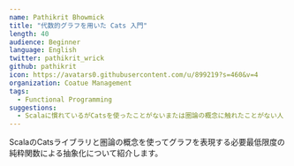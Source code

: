 ```yaml
---
name: Pathikrit Bhowmick
title: "代数的グラフを用いた Cats 入門"
length: 40
audience: Beginner
language: English
twitter: pathikrit_wrick
github: pathikrit
icon: https://avatars0.githubusercontent.com/u/899219?s=460&v=4
organization: Coatue Management
tags:
  - Functional Programming
suggestions:
  - Scalaに慣れているがCatsを使ったことがないまたは圏論の概念に触れたことがない人
---
```

ScalaのCatsライブラリと圏論の概念を使ってグラフを表現する必要最低限度の純粋関数による抽象化について紹介します。

